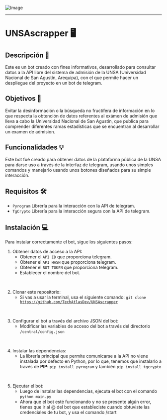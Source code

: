 ![Image](https://upload.wikimedia.org/wikipedia/commons/thumb/3/3a/LOGO_UNSA.png/1200px-LOGO_UNSA.png)

---

# UNSAscrapper 🖥️

## Descripción 📝

Este es un bot creado con fines informativos, desarrollado para consultar datos a la API libre del sistema de admisión de la UNSA (Universidad Nacional de San Agustín, Arequipa), con el que permite hacer un despliegue del proyecto en un bot de telegram.

## Objetivos 🎯

Evitar la desinformación o la búsqueda no fructífera de información en lo que respecta la obtención de datos referentes al exámen de admisión que lleva a cabo la Universidad Nacional de San Agustín, que publica para comprender diferentes ramas estadísticas que se encuentran al desarrollar un examen de admision.

## Funcionalidades 💡

Este bot fué creado para obtener datos de la plataforma pública de la UNSA para darse uso a través de la interfaz de telegram, usando unos simples comandos y manejarlo usando unos botones diseñados para su simple interacción.

## Requisitos 🛠️

- <code>Pyrogram</code> Librería para la interacción con la API de telegram.
- <code>TgCrypto</code> Librería para la interacción segura con la API de telegram.

## Instalación 💻

Para instalar correctamente el bot, sigue los siguientes pasos:

1) Obtener datos de acceso a la API:
    - Obtener el <code>API ID</code> que proporciona telegram.
    - Obtener el <code>API HASH</code> que proporciona telegram.
    - Obtener el <code>BOT TOKEN</code> que proporciona telegram.
    - Establecer el nombre del bot.

<br>

2) Clonar este repositorio:
    - Si vas a usar la terminal, usa el siguiente comando: <code>git clone https://github.com/TechAtlasDev/UNSAscrapper</code>

<br>

3) Configurar el bot a través del archivo JSON del bot:
    - Modificar las variables de acceso del bot a través del directorio <code>/central/config.json</code>

<br>

4) Instalar las dependencias:
    - La librería principal que permite comunicarse a la API no viene instalada por defecto en Python, por lo que, tenemos que instalarlo a través de <b>PIP</b>: <code>pip install pyrogram</code> y también <code>pip install tgcrypto</code>

<br>

5) Ejecutar el bot:
    - Luego de instalar las dependencias, ejecuta el bot con el comando <code>python main.py</code>
    - Ahora que el bot esté funcionando y no se presente algún error, tienes que ir al @ del bot que estableciste cuando obtuviste las credenciales de tu bot, y usa el comando /start
